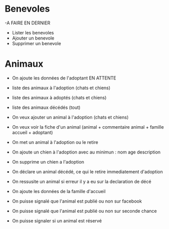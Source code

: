 # Benevoles
-A FAIRE EN DERNIER

- Lister les benevoles
- Ajouter un benevole
- Supprimer un benevole

# Animaux

- On ajoute les données de l'adoptant EN ATTENTE

- liste des animaux à l'adoption (chats et chiens)
- liste des animaux à adoptés (chats et chiens)
- liste des animaux décédés (tout)
- On veux ajouter un animal à l'adoption (chats et chiens)
- On veux voir la fiche d'un animal (animal + commentaire animal + famille accueil + adoptant)
- On met un animal à l'adoption ou le retire
- On ajoute un chien à l'adoption avec au minimun : nom age description
- On supprime un chien a l'adoption
- On déclare un animal décédé, ce qui le retire immediatement d'adoption
- On ressusite un animal si erreur il y a eu sur la declaration de décé
- On ajoute les données de la famille d'accueil
- On puisse signalé que l'animal est publié ou non sur facebook
- On puisse signalé que l'animal est publié ou non sur seconde chance
- On puisse signaler si un animal est réservé


